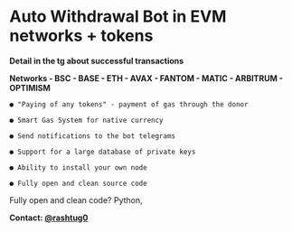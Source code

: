 # Auto Withdrawal Bot in EVM networks + tokens


**Detail in the tg about successful transactions**

**Networks - BSC - BASE - ETH - AVAX - FANTOM - MATIC - ARBITRUM - OPTIMISM**

    ● "Paying of any tokens" - payment of gas through the donor
    
    ● Smart Gas System for native currency
    
    ● Send notifications to the bot telegrams
    
    ● Support for a large database of private keys
    
    ● Ability to install your own node
    
    ● Fully open and clean source code

    
Fully open and clean code? Python,



**Contact: [@rashtug0](https://t.me/rashtug0)**




